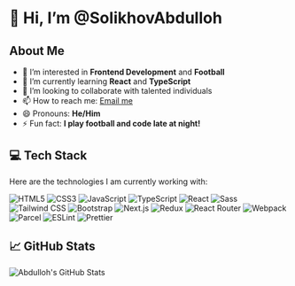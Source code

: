 # 👋 Hi, I’m @SolikhovAbdulloh

## About Me
- 👀 I’m interested in **Frontend Development** and **Football**
- 🌱 I’m currently learning **React** and **TypeScript**
- 💞️ I’m looking to collaborate with talented individuals
- 📫 How to reach me: [Email me](mailto:abdullasolikh@gmail.com)
- 😄 Pronouns: **He/Him**
- ⚡ Fun fact: **I play football and code late at night!**

## 💻 Tech Stack
Here are the technologies I am currently working with:

![HTML5](https://img.shields.io/badge/HTML5-E34F26?style=flat&logo=html5&logoColor=white)
![CSS3](https://img.shields.io/badge/CSS3-1572B6?style=flat&logo=css3&logoColor=white)
![JavaScript](https://img.shields.io/badge/JavaScript-F7DF1E?style=flat&logo=javascript&logoColor=black)
![TypeScript](https://img.shields.io/badge/TypeScript-007acc?style=flat&logo=typescript&logoColor=white)
![React](https://img.shields.io/badge/React-61dafb?style=flat&logo=react&logoColor=white)
![Sass](https://img.shields.io/badge/Sass-CC6699?style=flat&logo=sass&logoColor=white)
![Tailwind CSS](https://img.shields.io/badge/TailwindCSS-38B2AC?style=flat&logo=tailwindcss&logoColor=white)
![Bootstrap](https://img.shields.io/badge/Bootstrap-563D7C?style=flat&logo=bootstrap&logoColor=white)
![Next.js](https://img.shields.io/badge/Next.js-000000?style=flat&logo=next.js&logoColor=white)
![Redux](https://img.shields.io/badge/Redux-764ABC?style=flat&logo=redux&logoColor=white)
![React Router](https://img.shields.io/badge/React_Router-CA4245?style=flat&logo=react-router&logoColor=white)
![Webpack](https://img.shields.io/badge/Webpack-8DD6F9?style=flat&logo=webpack&logoColor=white)
![Parcel](https://img.shields.io/badge/Parcel-FD4A00?style=flat&logo=parcel&logoColor=white)
![ESLint](https://img.shields.io/badge/ESLint-4B32C3?style=flat&logo=eslint&logoColor=white)
![Prettier](https://img.shields.io/badge/Prettier-F7B93E?style=flat&logo=prettier&logoColor=black)


## 📈 GitHub Stats
![Abdulloh's GitHub Stats](https://github-readme-stats.vercel.app/api?username=SolikhovAbdulloh&count_private=true&show_icons=true&hide_title=true&hide=prs)

